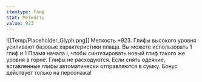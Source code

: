 ```yaml
---
itemtype: Глиф
stat: Меткость 
value: 923
---
```

![[Temp/Placeholder_Glyph.png]]
Меткость +923. Глифы высокого уровня усиливают базовые характеристики плаща. Вы можете использовать 1 глиф и 1 Пламя начала I, чтобы синтезировать новый глиф такого же уровня в горне. Глифы не расходуются. Если снять одеяние, вставленные глифы автоматически отправляются в сумку. Бонус действует только на персонажа!
